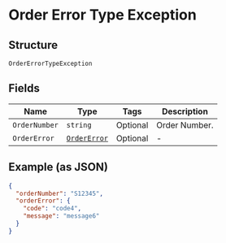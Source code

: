 
# Order Error Type Exception

## Structure

`OrderErrorTypeException`

## Fields

| Name | Type | Tags | Description |
|  --- | --- | --- | --- |
| `OrderNumber` | `string` | Optional | Order Number. |
| `OrderError` | [`OrderError`](../../doc/models/order-error.md) | Optional | - |

## Example (as JSON)

```json
{
  "orderNumber": "S12345",
  "orderError": {
    "code": "code4",
    "message": "message6"
  }
}
```

